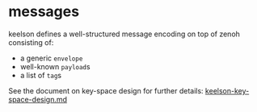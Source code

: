 # messages

keelson defines a well-structured message encoding on top of zenoh consisting of:

* a generic `envelope`
* well-known `payload`s 
* a list of `tag`s

See the document on key-space design for further details: [keelson-key-space-design.md](../keelson-key-space-design.md)


